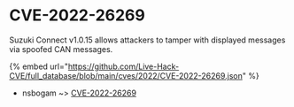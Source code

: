 # CVE-2022-26269

Suzuki Connect v1.0.15 allows attackers to tamper with displayed messages via spoofed CAN messages.

{% embed url="https://github.com/Live-Hack-CVE/full_database/blob/main/cves/2022/CVE-2022-26269.json" %}


* nsbogam ~> [CVE-2022-26269](https://www.alice-snow.ru/2022/database/cve-2022-26269/cve-2022-26269-nsbogam)